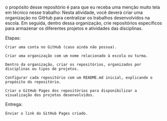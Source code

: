 o propósito desse repositório é para que eu receba uma menção muito tela em técnico nesse trabalho:
Nesta atividade, você deverá criar uma organização no GitHub para centralizar os trabalhos desenvolvidos na escola. Em seguida, dentro dessa organização, crie repositórios específicos para armazenar os diferentes projetos e atividades das disciplinas.

Etapas:

    Criar uma conta no GitHub (caso ainda não possua).

    Criar uma organização com um nome relacionado à escola ou turma.

    Dentro da organização, criar os repositórios, organizados por disciplinas ou tipos de projetos.

    Configurar cada repositório com um README.md inicial, explicando o propósito do repositório.

    Criar o GitHub Pages dos repositórios para disponibilizar a visualização dos projetos desenvolvidos.

Entrega:

    Enviar o link do GitHub Pages criado.
